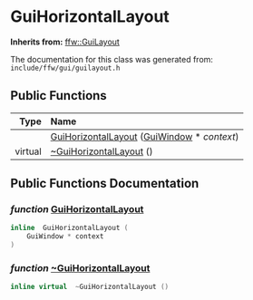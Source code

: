 GuiHorizontalLayout
===================================


**Inherits from:** [ffw::GuiLayout](ffw_GuiLayout.html)

The documentation for this class was generated from: `include/ffw/gui/guilayout.h`



## Public Functions

| Type | Name |
| -------: | :------- |
|   | [GuiHorizontalLayout](#929dc9f5) ([GuiWindow](ffw_GuiWindow.html) * _context_)  |
|  virtual  | [~GuiHorizontalLayout](#da240240) ()  |


## Public Functions Documentation

### _function_ <a id="929dc9f5" href="#929dc9f5">GuiHorizontalLayout</a>

```cpp
inline  GuiHorizontalLayout (
    GuiWindow * context
) 
```



### _function_ <a id="da240240" href="#da240240">~GuiHorizontalLayout</a>

```cpp
inline virtual  ~GuiHorizontalLayout () 
```





